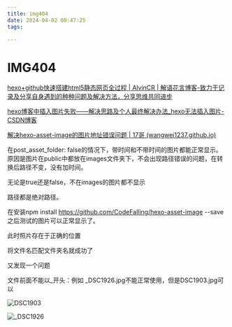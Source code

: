 ```yaml
---
title: img404
date: 2024-04-02 00:47:25
tags:

---
```


# IMG404

[hexo+github快速搭建html5静态网页全过程 | AlvinCR | 解语花言博客-致力于记录及分享自身遇到的种种问题及解决方法，分享思维共同进步](https://alvincr.com/2021/01/hexo-with-github_pages/)

[hexo博客中插入图片失败——解决思路及个人最终解决办法_hexo无法插入图片-CSDN博客](https://blog.csdn.net/m0_43401436/article/details/107191688)

[解决hexo-asset-image的图片地址错误问题 | 17哥 (wangwei1237.github.io)](https://wangwei1237.github.io/2020/02/05/handle-the-bug-of-hexo-asset-image-plugin/)

在post_asset_folder: false的情况下，带时间和不带时间的图片都能正常显示。原因是图片在public中都放在images文件夹下，不会出现路径错误的问题，在转换后路径不变，没有加时间。

无论是true还是false，不在images的图片都不显示

路径都是绝对路径。

在安装npm install https://github.com/CodeFalling/hexo-asset-image --save之后测试的图片可以正常显示了。

此时照片存在于正确的位置

将文件名匹配文件夹名就成功了

又发现一个问题

文件前面不能以_开头：例如 _DSC1926.jpg不能正常使用，但是DSC1903.jpg可以

![DSC1903](img404/DSC1903.jpg)

![_DSC1926](img404/_DSC1926.jpg)
